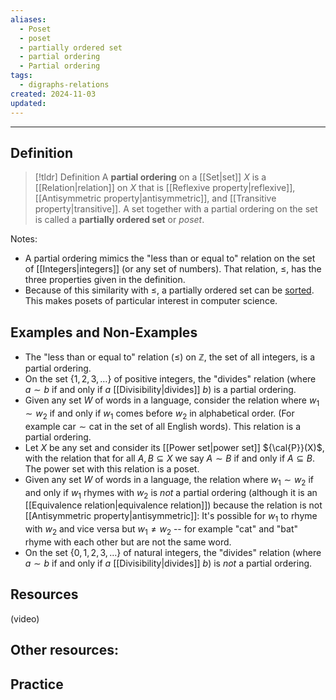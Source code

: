 ```yaml
---
aliases:
  - Poset
  - poset
  - partially ordered set
  - partial ordering
  - Partial ordering
tags:
  - digraphs-relations
created: 2024-11-03
updated:
---
```

---
## Definition 

> [!tldr] Definition
> A **partial ordering** on a [[Set|set]] $X$ is a [[Relation|relation]] on $X$ that is [[Reflexive property|reflexive]], [[Antisymmetric property|antisymmetric]], and [[Transitive property|transitive]]. A set together with a partial ordering on the set is called a **partially ordered set** or *poset*. 

Notes: 
- A partial ordering mimics the "less than or equal to" relation on the set of [[Integers|integers]] (or any set of numbers). That relation, $\leq$, has the three properties given in the definition. 
- Because of this similarity with $\leq$, a partially ordered set can be [sorted](https://en.wikipedia.org/wiki/Sorting_algorithm). This makes posets of particular interest in computer science. 

## Examples and Non-Examples

- The "less than or equal to" relation ($\leq$) on $\mathbb{Z}$, the set of all integers, is a partial ordering. 
- On the set $\{1,2,3,\dots\}$ of positive integers, the "divides" relation (where $a \sim b$ if and only if $a$ [[Divisibility|divides]] $b$) is a partial ordering. 
- Given any set $W$ of words in a language, consider the relation where $w_1 \sim w_2$ if and only if $w_1$ comes before $w_2$ in alphabetical order. (For example $\text{car} \sim \text{cat}$ in the set of all English words). This relation is a partial ordering. 
- Let $X$ be any set and consider its [[Power set|power set]] ${\cal{P}}(X)$, with the relation that for all $A, B \subseteq X$ we say $A \sim B$ if and only if $A \subseteq B$. The power set with this relation is a poset.  
- Given any set $W$ of words in a language, the relation where $w_1 \sim w_2$ if and only if $w_1$ rhymes with $w_2$ is *not* a partial ordering (although it is an [[Equivalence relation|equivalence relation]]) because the relation is not [[Antisymmetric property|antisymmetric]]: It's possible for $w_1$ to rhyme with $w_2$ and vice versa but $w_1 \neq w_2$ -- for example "cat" and "bat" rhyme with each other but are not the same word. 
- On the set $\{0,1,2,3,\dots\}$ of natural integers, the "divides" relation (where $a \sim b$ if and only if $a$ [[Divisibility|divides]] $b$) is *not* a partial ordering. 

## Resources 

(video)

Other resources: 
- 

## Practice 
